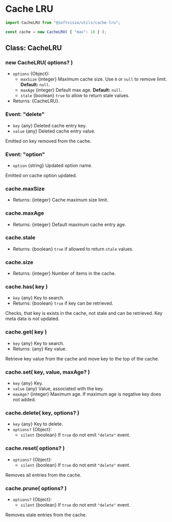 # Cache LRU

```javascript
import CacheLRU from "@softvisio/utils/cache-lru";

const cache = new CacheLRU( { "max": 10 } );
```

## Class: CacheLRU

### new CacheLRU( options? )

- `options` {Object}:
    - `maxSize` {integer} Maximum cache size. Use `0` or `null` to remove limit. **Default:** `null`.
    - `maxAge` {integer} Default max age. **Default:** `null`.
    - `stale` {boolean} `true` to allow to return stale values.
- Returns: {CacheLRU}.

### Event: "delete"

- `key` {any} Deleted cache entry key.
- `value` {any} Deleted cache entry value.

Emitted on key removed from the cache.

### Event: "option"

- `option` {string} Updated option name.

Emitted on cache option updated.

### cache.maxSize

- Returns: {integer} Cache maximum size limit.

### cache.maxAge

- Returns: {integer} Default maximum cache entry age.

### cache.stale

- Returns: {boolean} `true` if allowed to return `stale` values.

### cache.size

- Returns: {integer} Number of items in the cache.

### cache.has( key )

- `key` {any} Key to search.
- Returns: {boolean} `true` if key can be retrieved.

Checks, that key is exists in the cache, not stale and can be retrieved. Key meta data is not updated.

### cache.get( key )

- `key` {any} Key to search.
- Returns: {any} Key value.

Retrieve key value from the cache and move key to the top of the cache.

### cache.set( key, value, maxAge? )

- `key` {any} Key.
- `value` {any} Value, associated with the key.
- `maxAge?` {integer} Maximum age. If maximum age is negative key does not added.

### cache.delete( key, options? )

- `key` {any} Key to delete.
- `options?` {Object}:
    - `silent` {boolean} If `true` do not emit `"delete"` event.

### cache.reset( options? )

- `options?` {Object}:
    - `silent` {boolean} If `true` do not emit `"delete"` event.

Removes all entries from the cache.

### cache.prune( options? )

- `options?` {Object}:
    - `silent` {boolean} If `true` do not emit `"delete"` event.

Removes stale entries from the cache.
